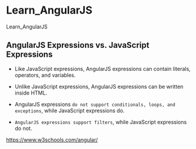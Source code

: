 # Learn_AngularJS
Learn_AngularJS

## AngularJS Expressions vs. JavaScript Expressions
* Like JavaScript expressions, AngularJS expressions can contain literals, operators, and variables.

* Unlike JavaScript expressions, AngularJS expressions can be written inside HTML.

* AngularJS expressions `do not support conditionals, loops, and exceptions`, while JavaScript expressions do.

* `AngularJS expressions support filters`, while JavaScript expressions do not.

https://www.w3schools.com/angular/